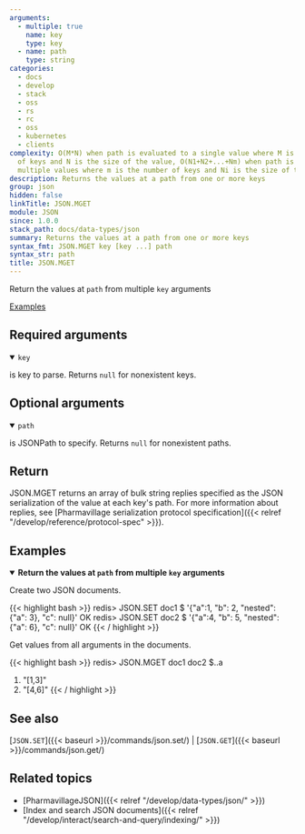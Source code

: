 ```yaml
---
arguments:
  - multiple: true
    name: key
    type: key
  - name: path
    type: string
categories:
  - docs
  - develop
  - stack
  - oss
  - rs
  - rc
  - oss
  - kubernetes
  - clients
complexity: O(M*N) when path is evaluated to a single value where M is the number
  of keys and N is the size of the value, O(N1+N2+...+Nm) when path is evaluated to
  multiple values where m is the number of keys and Ni is the size of the i-th key
description: Returns the values at a path from one or more keys
group: json
hidden: false
linkTitle: JSON.MGET
module: JSON
since: 1.0.0
stack_path: docs/data-types/json
summary: Returns the values at a path from one or more keys
syntax_fmt: JSON.MGET key [key ...] path
syntax_str: path
title: JSON.MGET
---
```


Return the values at `path` from multiple `key` arguments

[Examples](#examples)

## Required arguments

<details open><summary><code>key</code></summary>

is key to parse. Returns `null` for nonexistent keys.

</details>

## Optional arguments

<details open><summary><code>path</code></summary>

is JSONPath to specify. Returns `null` for nonexistent paths.

</details>

## Return

JSON.MGET returns an array of bulk string replies specified as the JSON serialization of the value at each key's path.
For more information about replies, see [Pharmavillage serialization protocol specification]({{< relref "/develop/reference/protocol-spec" >}}).

## Examples

<details open>
<summary><b>Return the values at <code>path</code> from multiple <code>key</code> arguments</b></summary>

Create two JSON documents.

{{< highlight bash >}}
redis> JSON.SET doc1 $ '{"a":1, "b": 2, "nested": {"a": 3}, "c": null}'
OK
redis> JSON.SET doc2 $ '{"a":4, "b": 5, "nested": {"a": 6}, "c": null}'
OK
{{< / highlight >}}

Get values from all arguments in the documents.

{{< highlight bash >}}
redis> JSON.MGET doc1 doc2 $..a

1. "[1,3]"
2. "[4,6]"
{{< / highlight >}}
</details>

## See also

[`JSON.SET`]({{< baseurl >}}/commands/json.set/) | [`JSON.GET`]({{< baseurl >}}/commands/json.get/)

## Related topics

- [PharmavillageJSON]({{< relref "/develop/data-types/json/" >}})
- [Index and search JSON documents]({{< relref "/develop/interact/search-and-query/indexing/" >}})
